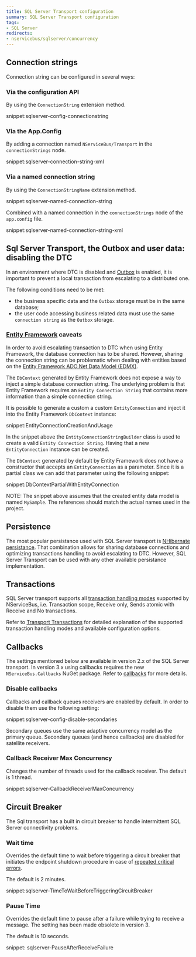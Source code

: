 ```yaml
---
title: SQL Server Transport configuration
summary: SQL Server Transport configuration
tags:
- SQL Server
redirects:
- nservicebus/sqlserver/concurrency
---
```


## Connection strings

Connection string can be configured in several ways:

### Via the configuration API
By using the `ConnectionString` extension method.

snippet:sqlserver-config-connectionstring

### Via the App.Config

By adding a connection named `NServiceBus/Transport` in the `connectionStrings` node.
  
snippet:sqlserver-connection-string-xml

### Via a named connection string

By using the `ConnectionStringName` extension method.

snippet:sqlserver-named-connection-string

Combined with a named connection in the `connectionStrings` node of the `app.config` file.

snippet:sqlserver-named-connection-string-xml

## Sql Server Transport, the Outbox and user data: disabling the DTC

In an environment where DTC is disabled and [Outbox](/nservicebus/outbox/) is enabled, it is important to prevent a local transaction from escalating to a distributed one.

The following conditions need to be met:

* the business specific data and the `Outbox` storage must be in the same database;
* the user code accessing business related data must use the same `connection string` as the `Outbox` storage.

### [Entity Framework](https://msdn.microsoft.com/en-us/data/ef.aspx) caveats

In order to avoid escalating transaction to DTC when using Entity Framework, the database connection has to be shared. However, sharing the connection string can be problematic when dealing with entities based on the [Entity Framework ADO.Net Data Model (EDMX)](https://msdn.microsoft.com/en-us/library/vstudio/cc716685.aspx). 

The `DbContext` generated by Entity Framework does not expose a way to inject a simple database connection string. The underlying problem is that Entity Framework requires an `Entity Connection String` that contains more information than a simple connection string.

It is possible to generate a custom a custom `EntityConnection` and inject it into the Entity Framework `DbContext` instance:

snippet:EntityConnectionCreationAndUsage

In the snippet above the `EntityConnectionStringBuilder` class is used to create a valid `Entity Connection String`. Having that a new `EntityConnection` instance can be created.

The `DbContext` generated by default by Entity Framework does not have a constructor that accepts an `EntityConnection` as a parameter. Since it is a partial class we can add that parameter using the following snippet:

snippet:DbContextPartialWithEntityConnection

NOTE: The snippet above assumes that the created entity data model is named `MySample`. The references should match the actual names used in the project.

## Persistence

The most popular persistance used with SQL Server transport is [NHibernate persistance](/nservicebus/nhibernate/). That combination allows for sharing database connections and optimizing transactions handling to avoid escalating to DTC. However, SQL Server Transport can be used with any other available persistance implementation.


## Transactions

SQL Server transport supports all [transaction handling modes](/nservicebus/messaging/transactions.md) supported by NServiceBus, i.e. Transaction scope, Receive only, Sends atomic with Receive and No transactions.

Refer to [Transport Transactions](/nservicebus/messaging/transactions.md) for detailed explanation of the supported transaction handling modes and available configuration options. 

## Callbacks

The settings mentioned below are available in version 2.x of the SQL Server transport. In version 3.x using callbacks requires the new `NServiceBus.Callbacks` NuGet package. Refer to [callbacks](/nservicebus/messaging/handling-responses-on-the-client-side.md) for more details.

### Disable callbacks

Callbacks and callback queues receivers are enabled by default. In order to disable them use the following setting:

snippet:sqlserver-config-disable-secondaries

Secondary queues use the same adaptive concurrency model as the primary queue. Secondary queues (and hence callbacks) are disabled for satellite receivers.


### Callback Receiver Max Concurrency

Changes the number of threads used for the callback receiver. The default is 1 thread.

snippet:sqlserver-CallbackReceiverMaxConcurrency


## Circuit Breaker

The Sql transport has a built in circuit breaker to handle intermittent SQL Server connectivity problems.


### Wait time

Overrides the default time to wait before triggering a circuit breaker that initiates the endpoint shutdown procedure in case of [repeated critical errors](/nservicebus/hosting/critical-errors.md).

The default is 2 minutes.

snippet:sqlserver-TimeToWaitBeforeTriggeringCircuitBreaker


### Pause Time

Overrides the default time to pause after a failure while trying to receive a message. The setting has been made obsolete in version 3.

The default is 10 seconds.

snippet: sqlserver-PauseAfterReceiveFailure


